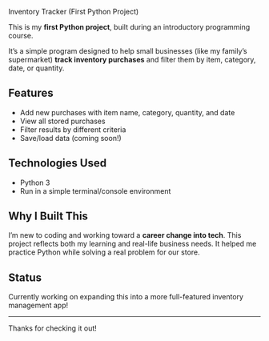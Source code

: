  Inventory Tracker (First Python Project)

This is my **first Python project**, built during an introductory programming course.

It’s a simple program designed to help small businesses (like my family’s supermarket) **track inventory purchases** and filter them by item, category, date, or quantity.

## Features
- Add new purchases with item name, category, quantity, and date
- View all stored purchases
- Filter results by different criteria
- Save/load data (coming soon!)

## Technologies Used
- Python 3
- Run in a simple terminal/console environment

## Why I Built This
I’m new to coding and working toward a **career change into tech**. This project reflects both my learning and real-life business needs. It helped me practice Python while solving a real problem for our store.

## Status
Currently working on expanding this into a more full-featured inventory management app!

---

Thanks for checking it out!
